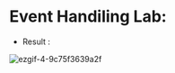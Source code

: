 # Event Handiling Lab:  
- Result :

![ezgif-4-9c75f3639a2f](https://user-images.githubusercontent.com/72529306/136861590-b98d5089-1978-4139-812f-917cf6b49272.gif)

